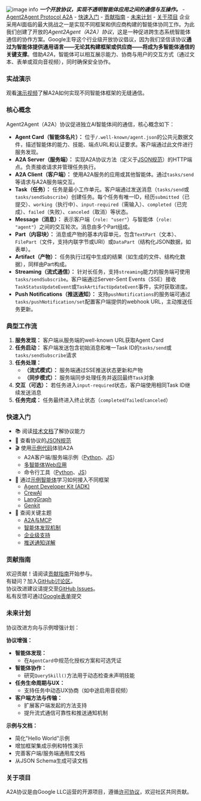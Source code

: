 ![image info](images/A2A_banner.png) **_一个开放协议，实现不透明智能体应用之间的通信与互操作。_** <!-- TOC --> - [Agent2Agent Protocol A2A](#agent2agent-protocol-a2a) - [快速入门](#快速入门) - [贡献指南](#贡献指南) - [未来计划](#未来计划) - [关于项目](#关于项目) <!-- /TOC --> 企业采用AI面临的最大挑战之一是实现不同框架和供应商构建的智能体协同工作。为此我们创建了开放的*Agent2Agent（A2A）协议*，这是一种促进跨生态系统智能体通信的协作方案。Google主导这个行业级开放协议倡议，因为我们坚信该协议**通过为智能体提供通用语言——无论其构建框架或供应商——将成为多智能体通信的关键支撑**。借助*A2A*，智能体可以相互展示能力、协商与用户的交互方式（通过文本、表单或双向音视频），同时确保安全协作。

### **实战演示** 
观看[演示视频](https://storage.googleapis.com/gweb-developer-goog-blog-assets/original_videos/A2A_demo_v4.mp4)了解A2A如何实现不同智能体框架的无缝通信。

### 核心概念
Agent2Agent（A2A）协议促进独立AI智能体间的通信，核心概念如下：

* **Agent Card（智能体名片）：** 位于`/.well-known/agent.json`的公共元数据文件，描述智能体的能力、技能、端点URL和认证要求。客户端通过此文件进行服务发现。
* **A2A Server（服务端）：** 实现A2A协议方法（定义于[JSON规范](/specification)）的HTTP端点。负责接收请求并管理任务执行。
* **A2A Client（客户端）：** 使用A2A服务的应用或其他智能体。通过`tasks/send`等请求与A2A服务端交互。
* **Task（任务）：** 任务是最小工作单元。客户端通过发送消息（`tasks/send`或`tasks/sendSubscribe`）创建任务。每个任务有唯一ID，经历`submitted`（已提交）、`working`（执行中）、`input-required`（需输入）、`completed`（已完成）、`failed`（失败）、`canceled`（取消）等状态。
* **Message（消息）：** 表示客户端（`role: "user"`）与智能体（`role: "agent"`）之间的交互轮次。消息由多个Part组成。
* **Part（内容块）：** 消息或产物的基本内容单元，包含`TextPart`（文本）、`FilePart`（文件，支持内联字节或URI）或`DataPart`（结构化JSON数据，如表单）。
* **Artifact（产物）：** 任务执行过程中生成的结果（如生成的文件、结构化数据），同样由Part构成。
* **Streaming（流式通信）：** 针对长任务，支持`streaming`能力的服务端可使用`tasks/sendSubscribe`。客户端通过Server-Sent Events（SSE）接收`TaskStatusUpdateEvent`或`TaskArtifactUpdateEvent`事件，实时获取进度。
* **Push Notifications（推送通知）：** 支持`pushNotifications`的服务端可通过`tasks/pushNotification/set`配置客户端提供的webhook URL，主动推送任务更新。

### **典型工作流**
1. **服务发现：** 客户端从服务端的well-known URL获取Agent Card
2. **任务启动：** 客户端发送包含初始消息和唯一Task ID的`tasks/send`或`tasks/sendSubscribe`请求
3. **任务处理：**
   * **（流式模式）：** 服务端通过SSE推送状态更新和产物
   * **（同步模式）：** 服务端同步处理任务并返回最终`Task`对象
4. **交互（可选）：** 若任务进入`input-required`状态，客户端使用相同Task ID继续发送消息
5. **任务完成：** 任务最终进入终止状态（`completed`/`failed`/`canceled`）

### **快速入门**
* 📚 阅读[技术文档](https://google.github.io/A2A/#/documentation)了解协议能力
* 📝 查看协议的[JSON规范](/specification)
* 🎬 使用[示例代码](/samples)体验A2A
   * A2A客户端/服务端示例（[Python](/samples/python/common)、[JS](/samples/js/src)）
   * [多智能体Web应用](/demo/README.md)
   * 命令行工具（[Python](/samples/python/hosts/cli/README.md)、[JS](/samples/js/README.md)）
* 🤖 通过[示例智能体](/samples/python/agents/README.md)学习如何接入不同框架
   * [Agent Developer Kit (ADK)](/samples/python/agents/google_adk/README.md)
   * [CrewAI](/samples/python/agents/crewai/README.md)
   * [LangGraph](/samples/python/agents/langgraph/README.md)
   * [Genkit](/samples/js/src/agents/README.md)
* 📑 查阅关键主题
   * [A2A与MCP](https://google.github.io/A2A/#/topics/a2a_and_mcp.md)
   * [智能体发现机制](https://google.github.io/A2A/#/topics/agent_discovery.md)
   * [企业级支持](https://google.github.io/A2A/#/topics/enterprise_ready.md)
   * [推送通知详解](https://google.github.io/A2A/#/topics/push_notifications.md)

### **贡献指南**
欢迎贡献！请阅读[贡献指南](CONTRIBUTING.md)开始参与。\
有疑问？加入[GitHub讨论区](https://github.com/google/A2A/discussions/)。\
协议改进建议请提交至[GitHub Issues](https://github.com/google/A2A/issues)。\
私有反馈可通过[Google表单](https://docs.google.com/forms/d/e/1FAIpQLScS23OMSKnVFmYeqS2dP7dxY3eTyT7lmtGLUa8OJZfP4RTijQ/viewform)提交

### **未来计划**
协议改进方向与示例增强计划：

**协议增强：**
* **智能体发现：**
   * 在`AgentCard`中规范化授权方案和可选凭证
* **智能体协作：**
   * 研究`QuerySkill()`方法用于动态检查未声明技能
* **任务生命周期与UX：**
   * 支持任务中动态UX协商（如中途启用音视频）
* **客户端方法与传输：**
   * 扩展客户端发起的方法支持
   * 提升流式通信可靠性和推送通知机制

**示例与文档：**
* 简化"Hello World"示例
* 增加框架集成示例和特性演示
* 完善客户端/服务端通用库文档
* 从JSON Schema生成可读文档

### **关于项目**
A2A协议是由Google LLC运营的开源项目，遵循[许可协议](LICENSE)，欢迎社区共同贡献。
